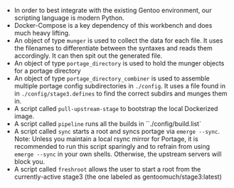 - In order to best integrate with the existing Gentoo environment, our scripting language is modern Python.
- Docker-Compose is a key dependency of this workbench and does much heavy lifting.
- An object of type `munger` is used to collect the data for each file. It uses the filenames to differentiate between the syntaxes and reads them accordingly. It can then spit out the generated file.
- An object of type `portage_directory` is used to hold the munger objects for a portage directory
- An object of type `portage_directory_combiner` is used to assemble multiple portage config subdirectories in `./config`. It uses a file found in in `./config/stage3.defines` to find the correct subdirs and munges them in.
- A script called `pull-upstream-stage` to bootstrap the local Dockerized image.
- A script called `pipeline` runs all the builds in ``./config/build.list`
- A script called `sync` starts a root and syncs portage via `emerge --sync`. Note: Unless you maintain a local rsync mirror for Portage, it is recommended to run this script sparingly and to refrain from using `emerge --sync` in your own shells. Otherwise, the upstream servers will block you.
- A script called `freshroot` allows the user to start a root from the currently-active stage3 (the one labeled as gentoomuch/stage3:latest)
